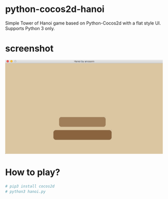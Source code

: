 # python-cocos2d-hanoi
Simple Tower of Hanoi game based on Python-Cocos2d with a flat style UI.
Supports Python 3 only.

# screenshot
![screenshot](screenshot.gif)

# How to play?

```bash
# pip3 install cocos2d
# python3 hanoi.py
```

